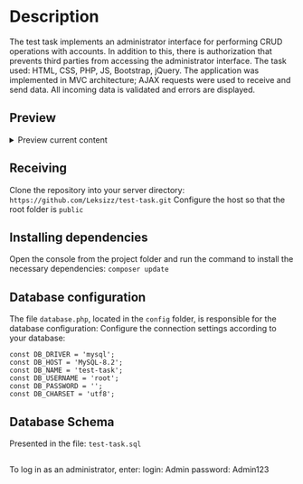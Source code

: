 # Description

The test task implements an administrator interface for performing CRUD operations with accounts. In addition to this,
there is
authorization that prevents third parties from accessing the administrator interface. The task used: HTML, CSS, PHP, JS,
Bootstrap, jQuery. The application was implemented in MVC architecture; AJAX requests were used to receive and send
data.
All incoming data is validated and errors are displayed.

## Preview

<details>
  <summary>Preview current content</summary>

-

Authorization ![Authorization]

- Creating new
  users ![Creating new users]

- Editing
  users ![Editing users]

</details>

## Receiving

Clone the repository into your server directory:
```https://github.com/Leksizz/test-task.git```
Configure the host so that the root folder is ```public```

## Installing dependencies

Open the console from the project folder and run the command to install the necessary dependencies:
```composer update```

## Database configuration

The file ```database.php```, located in the ```config``` folder, is responsible for the database configuration:
Configure the connection settings according to your database:

```
const DB_DRIVER = 'mysql';
const DB_HOST = 'MySQL-8.2';
const DB_NAME = 'test-task';
const DB_USERNAME = 'root';
const DB_PASSWORD = '';
const DB_CHARSET = 'utf8';
```

## Database Schema

Presented in the file: ```test-task.sql```

##   

To log in as an administrator, enter:
login: Admin
password: Admin123
